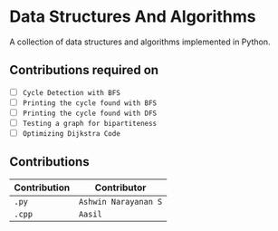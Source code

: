 # Data Structures And Algorithms

A collection of data structures and algorithms implemented in Python.

## Contributions required on

- [ ] `Cycle Detection with BFS`
- [ ] `Printing the cycle found with BFS`
- [ ] `Printing the cycle found with DFS`
- [ ] `Testing a graph for bipartiteness`
- [ ] `Optimizing Dijkstra Code`

## Contributions

| Contribution | Contributor |
| ------------ | ----------- |
| `.py` | `Ashwin Narayanan S` |
| `.cpp` | `Aasil` |
